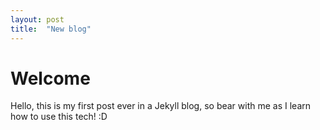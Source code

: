```yaml
---
layout: post
title:  "New blog"
---
```


# Welcome

Hello, this is my first post ever in a Jekyll blog, so bear with me as I learn how to use this tech! :D
